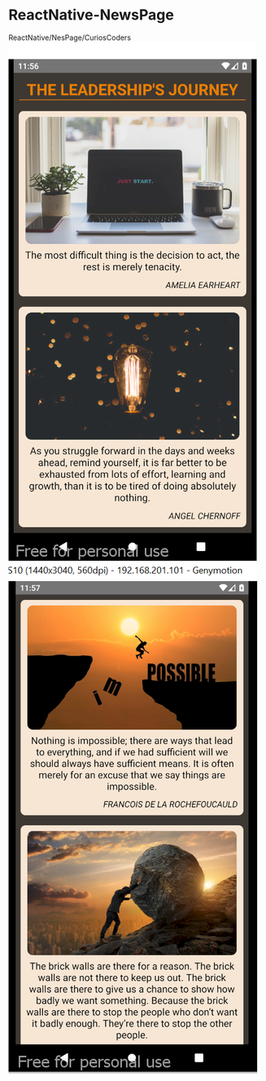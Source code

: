 # ReactNative-NewsPage
ReactNative/NesPage/CuriosCoders
![screenshot](./src/images/MyProject1.png) 
![screenshot](./src/images/MyProject2.png) 

